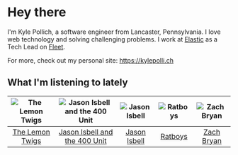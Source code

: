 # Hey there


I'm Kyle Pollich, a software engineer from Lancaster, Pennsylvania. I love web technology and solving challenging problems.
I work at [Elastic](https://www.elastic.co/) as a Tech Lead on [Fleet](https://www.elastic.co/guide/en/fleet/current/fleet-overview.html).

For more, check out my personal site: https://kylepolli.ch

## What I'm listening to lately

<!-- begin artists -->
  |![The Lemon Twigs](https://i.scdn.co/image/ab6761610000f1788004d3184eb89db0618772ed)|![Jason Isbell and the 400 Unit](https://i.scdn.co/image/ab6761610000f178f3ee3b123b3fdcd415559e5a)|![Jason Isbell](https://i.scdn.co/image/ab6761610000f1780ad790e9900e7a4dc94f6304)|![Ratboys](https://i.scdn.co/image/ab6761610000f17804eddff1ed28df0065c09448)|![Zach Bryan](https://i.scdn.co/image/ab6761610000f1784fd54df35bfcfa0fc9fc2da7)|
  |:---:|:---:|:---:|:---:|:---:|
  |[The Lemon Twigs](https://open.spotify.com/artist/7eYZSXnQVCODCVmTV8Hk2T)|[Jason Isbell and the 400 Unit](https://open.spotify.com/artist/3Lg3FGwBxOGuefqekQzRUf)|[Jason Isbell](https://open.spotify.com/artist/3Q8wgwyVVv0z4UEh1HB0KY)|[Ratboys](https://open.spotify.com/artist/1SoBNpuC0N4nvaQFENS0qf)|[Zach Bryan](https://open.spotify.com/artist/40ZNYROS4zLfyyBSs2PGe2)|
<!-- end artists -->

